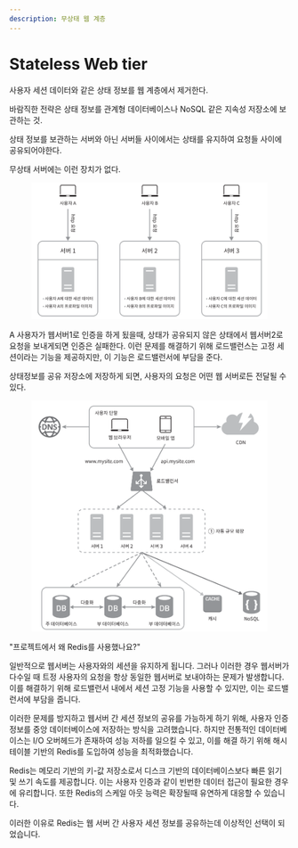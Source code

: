 ```yaml
---
description: 무상태 웹 계층
---
```


# Stateless Web tier

사용자 세션 데이터와 같은 상태 정보를 웹 계층에서 제거한다.

바람직한 전략은 상태 정보를 관계형 데이터베이스나 NoSQL 같은 지속성 저장소에 보관하는 것.



상태 정보를 보관하는 서버와 아닌 서버들 사이에서는 상태를 유지하여 요청들 사이에 공유되어야한다.

무상태 서버에는 이런 장치가 없다.

<figure><img src="../../.gitbook/assets/image (145).png" alt=""><figcaption></figcaption></figure>

A 사용자가 웹서버1로 인증을 하게 됬을때, 상태가 공유되지 않은 상태에서 웹서버2로 요청을 보내게되면 인증은 실패한다. 이런 문제를 해결하기 위해 로드밸런스는 고정 세션이라는 기능을 제공하지만, 이 기능은 로드밸런서에 부담을 준다.



상태정보를 공유 저장소에 저장하게 되면, 사용자의 요청은 어떤 웹 서버로든 전달될 수 있다.

<figure><img src="../../.gitbook/assets/image (146).png" alt=""><figcaption></figcaption></figure>



"프로젝트에서 왜 Redis를 사용했나요?"

일반적으로 웹서버는 사용자와의 세션을 유지하게 됩니다. 그러나 이러한 경우 웹서버가 다수일 때 트정 사용자의 요청을 항상 동일한 웹서버로 보내야하는 문제가 발생합니다. 이를 해결하기 위해 로드밸런서 내에서 세션 고정 기능을 사용할 수 있지만, 이는 로드밸런서에 부담을 줍니다.

이러한 문제를 방지하고 웹서버 간 세션 정보의 공유를 가능하게 하기 위해, 사용자 인증 정보를 중앙 데이터베이스에 저장하는 방식을 고려했습니다. 하지만 전통적인 데이터베이스는 I/O 오버헤드가 존재하여 성능 저하를 일으킬 수 있고, 이를 해결 하기 위해 해시 테이블 기반의 Redis를 도입하여 성능을 최적화했습니다.

Redis는 메모리 기반의 키-값 저장소로서 디스크 기반의 데이터베이스보다 빠른 읽기 및 쓰기 속도를 제공합니다. 이는 사용자 인증과 같이 빈번한 데이터 접근이 필요한 경우에 유리합니다. 또한 Redis의 스케일 아웃 능력은 확장될때 유연하게 대응할 수 있습니다.

이러한 이유로 Redis는 웹 서버 간 사용자 세션 정보를 공유하는데 이상적인 선택이 되었습니다.
